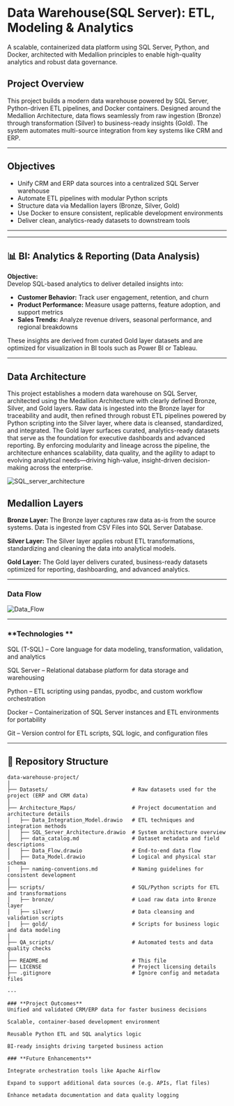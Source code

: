 #  Data Warehouse(SQL Server): ETL, Modeling & Analytics

A scalable, containerized data platform using SQL Server, Python, and Docker, architected with Medallion principles to enable high-quality analytics and robust data governance.

##  Project Overview

This project builds a modern data warehouse powered by SQL Server, Python-driven ETL pipelines, and Docker containers. Designed around the Medallion Architecture, data flows seamlessly from raw ingestion (Bronze) through transformation (Silver) to business-ready insights (Gold). The system automates multi-source integration from key systems like CRM and ERP.

---

##  Objectives

- Unify CRM and ERP data sources into a centralized SQL Server warehouse
- Automate ETL pipelines with modular Python scripts
- Structure data via Medallion layers (Bronze, Silver, Gold)
- Use Docker to ensure consistent, replicable development environments
- Deliver clean, analytics-ready datasets to downstream tools

---

---

## 📊 BI: Analytics & Reporting (Data Analysis)

**Objective:**  
Develop SQL-based analytics to deliver detailed insights into:

- **Customer Behavior:** Track user engagement, retention, and churn  
- **Product Performance:** Measure usage patterns, feature adoption, and support metrics  
- **Sales Trends:** Analyze revenue drivers, seasonal performance, and regional breakdowns

These insights are derived from curated Gold layer datasets and are optimized for visualization in BI tools such as Power BI or Tableau. 

---

## Data Architecture
This project establishes a modern data warehouse on SQL Server, architected using the Medallion Architecture with clearly defined Bronze, Silver, and Gold layers. Raw data is ingested into the Bronze layer for traceability and audit, then refined through robust ETL pipelines powered by Python scripting into the Silver layer, where data is cleansed, standardized, and integrated. The Gold layer surfaces curated, analytics-ready datasets that serve as the foundation for executive dashboards and advanced reporting. By enforcing modularity and lineage across the pipeline, the architecture enhances scalability, data quality, and the agility to adapt to evolving analytical needs—driving high-value, insight-driven decision-making across the enterprise.


![SQL_server_architecture](https://github.com/user-attachments/assets/7a732b84-68b9-49f3-86a9-5e40d43e014a)


## **Medallion Layers**

**Bronze Layer:** The Bronze layer captures raw data as-is from the source systems. Data is ingested from CSV Files into SQL Server Database.

**Silver Layer:** The Silver layer applies robust ETL transformations, standardizing and cleaning the data into analytical models.

**Gold Layer:** The Gold layer delivers curated, business-ready datasets optimized for reporting, dashboarding, and advanced analytics.

---

### **Data Flow**

![Data_Flow](https://github.com/user-attachments/assets/0f8dcebb-10bc-447a-9a63-6161d14e8289)

---

### **Technologies **
SQL (T-SQL) – Core language for data modeling, transformation, validation, and analytics

SQL Server – Relational database platform for data storage and warehousing

Python – ETL scripting using pandas, pyodbc, and custom workflow orchestration

Docker – Containerization of SQL Server instances and ETL environments for portability

Git – Version control for ETL scripts, SQL logic, and configuration files

---

## 📁 Repository Structure

```plaintext
data-warehouse-project/
│
├── Datasets/                           # Raw datasets used for the project (ERP and CRM data)
│
├── Architecture_Maps/                  # Project documentation and architecture details
│   ├── Data_Integration_Model.drawio   # ETL techniques and integration methods
│   ├── SQL_Server_Architecture.drawio  # System architecture overview
│   ├── data_catalog.md                 # Dataset metadata and field descriptions
│   ├── Data_Flow.drawio                # End-to-end data flow
│   ├── Data_Model.drawio               # Logical and physical star schema
│   ├── naming-conventions.md           # Naming guidelines for consistent development
│
├── scripts/                            # SQL/Python scripts for ETL and transformations
│   ├── bronze/                         # Load raw data into Bronze layer
│   ├── silver/                         # Data cleansing and validation scripts
│   ├── gold/                           # Scripts for business logic and data modeling
│
├── QA_scripts/                         # Automated tests and data quality checks
│
├── README.md                           # This file
├── LICENSE                             # Project licensing details
├── .gitignore                          # Ignore config and metadata files

---

### **Project Outcomes**
Unified and validated CRM/ERP data for faster business decisions

Scalable, container-based development environment

Reusable Python ETL and SQL analytics logic

BI-ready insights driving targeted business action

### **Future Enhancements**

Integrate orchestration tools like Apache Airflow

Expand to support additional data sources (e.g. APIs, flat files)

Enhance metadata documentation and data quality logging
















